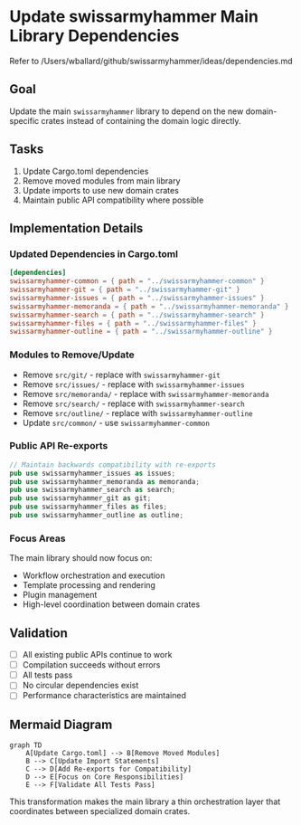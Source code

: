 # Update swissarmyhammer Main Library Dependencies

Refer to /Users/wballard/github/swissarmyhammer/ideas/dependencies.md

## Goal

Update the main `swissarmyhammer` library to depend on the new domain-specific crates instead of containing the domain logic directly.

## Tasks

1. Update Cargo.toml dependencies
2. Remove moved modules from main library
3. Update imports to use new domain crates
4. Maintain public API compatibility where possible

## Implementation Details

### Updated Dependencies in Cargo.toml
```toml
[dependencies]
swissarmyhammer-common = { path = "../swissarmyhammer-common" }
swissarmyhammer-git = { path = "../swissarmyhammer-git" }
swissarmyhammer-issues = { path = "../swissarmyhammer-issues" }
swissarmyhammer-memoranda = { path = "../swissarmyhammer-memoranda" }
swissarmyhammer-search = { path = "../swissarmyhammer-search" }
swissarmyhammer-files = { path = "../swissarmyhammer-files" }
swissarmyhammer-outline = { path = "../swissarmyhammer-outline" }
```

### Modules to Remove/Update
- Remove `src/git/` - replace with `swissarmyhammer-git`
- Remove `src/issues/` - replace with `swissarmyhammer-issues`  
- Remove `src/memoranda/` - replace with `swissarmyhammer-memoranda`
- Remove `src/search/` - replace with `swissarmyhammer-search`
- Remove `src/outline/` - replace with `swissarmyhammer-outline`
- Update `src/common/` - use `swissarmyhammer-common`

### Public API Re-exports
```rust
// Maintain backwards compatibility with re-exports
pub use swissarmyhammer_issues as issues;
pub use swissarmyhammer_memoranda as memoranda;
pub use swissarmyhammer_search as search;
pub use swissarmyhammer_git as git;
pub use swissarmyhammer_files as files;
pub use swissarmyhammer_outline as outline;
```

### Focus Areas
The main library should now focus on:
- Workflow orchestration and execution
- Template processing and rendering
- Plugin management
- High-level coordination between domain crates

## Validation

- [ ] All existing public APIs continue to work
- [ ] Compilation succeeds without errors
- [ ] All tests pass
- [ ] No circular dependencies exist
- [ ] Performance characteristics are maintained

## Mermaid Diagram

```mermaid
graph TD
    A[Update Cargo.toml] --> B[Remove Moved Modules]
    B --> C[Update Import Statements]
    C --> D[Add Re-exports for Compatibility]
    D --> E[Focus on Core Responsibilities]
    E --> F[Validate All Tests Pass]
```

This transformation makes the main library a thin orchestration layer that coordinates between specialized domain crates.